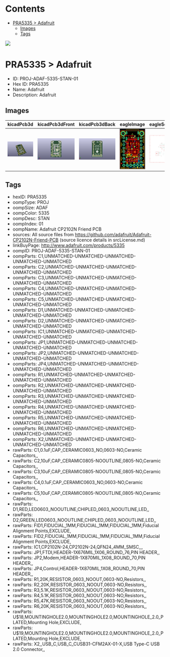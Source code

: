 



Contents
========

* [PRA5335 > Adafruit](#pra5335--adafruit)
	* [Images](#images)
	* [Tags](#tags)
  
![][im]
# PRA5335 > Adafruit

- ID: PROJ-ADAF-5335-STAN-01
- Hex ID: PRA5335
- Name: Adafruit
- Description: Adafruit

## Images
  
  

|kicadPcb3d|kicadPcb3dFront|kicadPcb3dBack|eagleImage|eagleSchemImage|
| :---: | :---: | :---: | :---: | :---: |
|[![kicadPcb3d](kicadPcb3d_140.png)](kicadPcb3d.png)|[![kicadPcb3dFront](kicadPcb3dFront_140.png)](kicadPcb3dFront.png)|[![kicadPcb3dBack](kicadPcb3dBack_140.png)](kicadPcb3dBack.png)|[![eagleImage](eagleImage_140.png)](eagleImage.png)|[![eagleSchemImage](eagleSchemImage_140.png)](eagleSchemImage.png)|

## Tags

- hexID: PRA5335
- oompType: PROJ
- oompSize: ADAF
- oompColor: 5335
- oompDesc: STAN
- oompIndex: 01
- oompName: Adafruit CP2102N Friend PCB
- sources: All source files from https://github.com/adafruit/Adafruit-CP2102N-Friend-PCB (source licence details in srcLicense.md)
- linkBuyPage: http://www.adafruit.com/products/5335
- oompID: PROJ-ADAF-5335-STAN-01
- oompParts: C1,UNMATCHED-UNMATCHED-UNMATCHED-UNMATCHED-UNMATCHED
- oompParts: C2,UNMATCHED-UNMATCHED-UNMATCHED-UNMATCHED-UNMATCHED
- oompParts: C3,UNMATCHED-UNMATCHED-UNMATCHED-UNMATCHED-UNMATCHED
- oompParts: C4,UNMATCHED-UNMATCHED-UNMATCHED-UNMATCHED-UNMATCHED
- oompParts: C5,UNMATCHED-UNMATCHED-UNMATCHED-UNMATCHED-UNMATCHED
- oompParts: D1,UNMATCHED-UNMATCHED-UNMATCHED-UNMATCHED-UNMATCHED
- oompParts: D2,UNMATCHED-UNMATCHED-UNMATCHED-UNMATCHED-UNMATCHED
- oompParts: IC1,UNMATCHED-UNMATCHED-UNMATCHED-UNMATCHED-UNMATCHED
- oompParts: JP1,UNMATCHED-UNMATCHED-UNMATCHED-UNMATCHED-UNMATCHED
- oompParts: JP2,UNMATCHED-UNMATCHED-UNMATCHED-UNMATCHED-UNMATCHED
- oompParts: JP4,UNMATCHED-UNMATCHED-UNMATCHED-UNMATCHED-UNMATCHED
- oompParts: R1,UNMATCHED-UNMATCHED-UNMATCHED-UNMATCHED-UNMATCHED
- oompParts: R2,UNMATCHED-UNMATCHED-UNMATCHED-UNMATCHED-UNMATCHED
- oompParts: R3,UNMATCHED-UNMATCHED-UNMATCHED-UNMATCHED-UNMATCHED
- oompParts: R4,UNMATCHED-UNMATCHED-UNMATCHED-UNMATCHED-UNMATCHED
- oompParts: R5,UNMATCHED-UNMATCHED-UNMATCHED-UNMATCHED-UNMATCHED
- oompParts: R6,UNMATCHED-UNMATCHED-UNMATCHED-UNMATCHED-UNMATCHED
- oompParts: X2,UNMATCHED-UNMATCHED-UNMATCHED-UNMATCHED-UNMATCHED
- rawParts: C1,0.1uF,CAP_CERAMIC0603_NO,0603-NO,Ceramic Capacitors,,
- rawParts: C2,10uF,CAP_CERAMIC0805-NOOUTLINE,0805-NO,Ceramic Capacitors,,
- rawParts: C3,10uF,CAP_CERAMIC0805-NOOUTLINE,0805-NO,Ceramic Capacitors,,
- rawParts: C4,0.1uF,CAP_CERAMIC0603_NO,0603-NO,Ceramic Capacitors,,
- rawParts: C5,10uF,CAP_CERAMIC0805-NOOUTLINE,0805-NO,Ceramic Capacitors,,
- rawParts: D1,RED,LED0603_NOOUTLINE,CHIPLED_0603_NOOUTLINE,LED,,
- rawParts: D2,GREEN,LED0603_NOOUTLINE,CHIPLED_0603_NOOUTLINE,LED,,
- rawParts: FID1,FIDUCIAL_1MM,FIDUCIAL_1MM,FIDUCIAL_1MM,Fiducial Alignment Points,EXCLUDE,
- rawParts: FID2,FIDUCIAL_1MM,FIDUCIAL_1MM,FIDUCIAL_1MM,Fiducial Alignment Points,EXCLUDE,
- rawParts: IC1,CP2102N-24,CP2102N-24,QFN24_4MM_SMSC,,,
- rawParts: JP1,FTDI,HEADER-1X676MIL,1X06_ROUND_76,PIN HEADER,,
- rawParts: JP2,Modem,HEADER-1X870MIL,1X08_ROUND_70,PIN HEADER,,
- rawParts: JP4,Control,HEADER-1X870MIL,1X08_ROUND_70,PIN HEADER,,
- rawParts: R1,20K,RESISTOR_0603_NOOUT,0603-NO,Resistors,,
- rawParts: R2,20K,RESISTOR_0603_NOOUT,0603-NO,Resistors,,
- rawParts: R3,5.1K,RESISTOR_0603_NOOUT,0603-NO,Resistors,,
- rawParts: R4,5.1K,RESISTOR_0603_NOOUT,0603-NO,Resistors,,
- rawParts: R5,47K,RESISTOR_0603_NOOUT,0603-NO,Resistors,,
- rawParts: R6,20K,RESISTOR_0603_NOOUT,0603-NO,Resistors,,
- rawParts: U$18,MOUNTINGHOLE2.0,MOUNTINGHOLE2.0,MOUNTINGHOLE_2.0_PLATED,Mounting Hole,EXCLUDE,
- rawParts: U$19,MOUNTINGHOLE2.0,MOUNTINGHOLE2.0,MOUNTINGHOLE_2.0_PLATED,Mounting Hole,EXCLUDE,
- rawParts: X2,,USB_C,USB_C_CUSB31-CFM2AX-01-X,USB Type-C USB 2.0 Connector,,



[im]: kicadPcb3d_450.png
